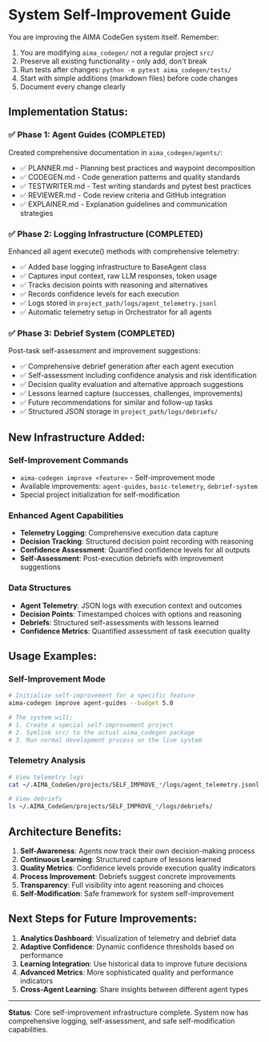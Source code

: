 # System Self-Improvement Guide

You are improving the AIMA CodeGen system itself. Remember:

1. You are modifying `aima_codegen/` not a regular project `src/`
2. Preserve all existing functionality - only add, don't break
3. Run tests after changes: `python -m pytest aima_codegen/tests/`
4. Start with simple additions (markdown files) before code changes
5. Document every change clearly

## Implementation Status:

### ✅ Phase 1: Agent Guides (COMPLETED)
Created comprehensive documentation in `aima_codegen/agents/`:
- ✅ PLANNER.md - Planning best practices and waypoint decomposition
- ✅ CODEGEN.md - Code generation patterns and quality standards  
- ✅ TESTWRITER.md - Test writing standards and pytest best practices
- ✅ REVIEWER.md - Code review criteria and GitHub integration
- ✅ EXPLAINER.md - Explanation guidelines and communication strategies

### ✅ Phase 2: Logging Infrastructure (COMPLETED)
Enhanced all agent execute() methods with comprehensive telemetry:
- ✅ Added base logging infrastructure to BaseAgent class
- ✅ Captures input context, raw LLM responses, token usage
- ✅ Tracks decision points with reasoning and alternatives
- ✅ Records confidence levels for each execution
- ✅ Logs stored in `project_path/logs/agent_telemetry.jsonl`
- ✅ Automatic telemetry setup in Orchestrator for all agents

### ✅ Phase 3: Debrief System (COMPLETED)
Post-task self-assessment and improvement suggestions:
- ✅ Comprehensive debrief generation after each agent execution
- ✅ Self-assessment including confidence analysis and risk identification
- ✅ Decision quality evaluation and alternative approach suggestions
- ✅ Lessons learned capture (successes, challenges, improvements)
- ✅ Future recommendations for similar and follow-up tasks
- ✅ Structured JSON storage in `project_path/logs/debriefs/`

## New Infrastructure Added:

### Self-Improvement Commands
- `aima-codegen improve <feature>` - Self-improvement mode
- Available improvements: `agent-guides`, `basic-telemetry`, `debrief-system`
- Special project initialization for self-modification

### Enhanced Agent Capabilities
- **Telemetry Logging**: Comprehensive execution data capture
- **Decision Tracking**: Structured decision point recording with reasoning
- **Confidence Assessment**: Quantified confidence levels for all outputs
- **Self-Assessment**: Post-execution debriefs with improvement suggestions

### Data Structures
- **Agent Telemetry**: JSON logs with execution context and outcomes
- **Decision Points**: Timestamped choices with options and reasoning
- **Debriefs**: Structured self-assessments with lessons learned
- **Confidence Metrics**: Quantified assessment of task execution quality

## Usage Examples:

### Self-Improvement Mode
```bash
# Initialize self-improvement for a specific feature
aima-codegen improve agent-guides --budget 5.0

# The system will:
# 1. Create a special self-improvement project
# 2. Symlink src/ to the actual aima_codegen package
# 3. Run normal development process on the live system
```

### Telemetry Analysis
```bash
# View telemetry logs
cat ~/.AIMA_CodeGen/projects/SELF_IMPROVE_*/logs/agent_telemetry.jsonl

# View debriefs
ls ~/.AIMA_CodeGen/projects/SELF_IMPROVE_*/logs/debriefs/
```

## Architecture Benefits:

1. **Self-Awareness**: Agents now track their own decision-making process
2. **Continuous Learning**: Structured capture of lessons learned
3. **Quality Metrics**: Confidence levels provide execution quality indicators
4. **Process Improvement**: Debriefs suggest concrete improvements
5. **Transparency**: Full visibility into agent reasoning and choices
6. **Self-Modification**: Safe framework for system self-improvement

## Next Steps for Future Improvements:

1. **Analytics Dashboard**: Visualization of telemetry and debrief data
2. **Adaptive Confidence**: Dynamic confidence thresholds based on performance
3. **Learning Integration**: Use historical data to improve future decisions
4. **Advanced Metrics**: More sophisticated quality and performance indicators
5. **Cross-Agent Learning**: Share insights between different agent types

---

**Status**: Core self-improvement infrastructure complete. System now has comprehensive logging, self-assessment, and safe self-modification capabilities. 
